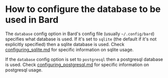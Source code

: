 # How to configure the database to be used in Bard

The `database` config option in Bard's config file (usually `~/.config/bard`) specifies what database is used.
If it's set to `sqlite` (the default if it's not explicitly specified) then a sqlite database is used.
Check [configuring_sqlite.md](configuring_sqlite.md) for specific information on sqlite usage.

If the `database` config option is set to `postgresql` then a postgresql database is used.
Check [configuring_postgresql.md](configuring_postgresql.md) for specific information on postgresql usage.

